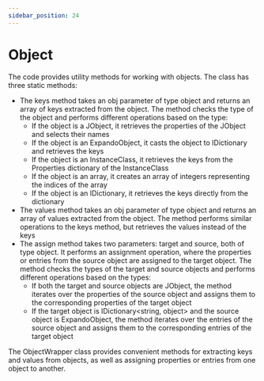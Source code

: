 ```yaml
---
sidebar_position: 24
---
```

# Object

The code provides utility methods for working with objects. The class has three static methods:

- The keys method takes an obj parameter of type object and returns an array of keys extracted from the object. The method checks the type of the object and performs different operations based on the type:
  - If the object is a JObject, it retrieves the properties of the JObject and selects their names
  - If the object is an ExpandoObject, it casts the object to IDictionary and retrieves the keys
  - If the object is an InstanceClass, it retrieves the keys from the Properties dictionary of the InstanceClass
  - If the object is an array, it creates an array of integers representing the indices of the array
  - If the object is an IDictionary, it retrieves the keys directly from the dictionary
- The values method takes an obj parameter of type object and returns an array of values extracted from the object. The method performs similar operations to the keys method, but retrieves the values instead of the keys
- The assign method takes two parameters: target and source, both of type object. It performs an assignment operation, where the properties or entries from the source object are assigned to the target object. The method checks the types of the target and source objects and performs different operations based on the types:
  - If both the target and source objects are JObject, the method iterates over the properties of the source object and assigns them to the corresponding properties of the target object
  - If the target object is IDictionary<string, object> and the source object is ExpandoObject, the method iterates over the entries of the source object and assigns them to the corresponding entries of the target object

The ObjectWrapper class provides convenient methods for extracting keys and values from objects, as well as assigning properties or entries from one object to another.

